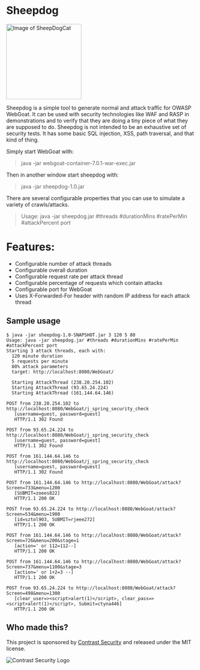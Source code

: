 Sheepdog
========

<img src="http://contrast-security-oss.github.io/meow/images/sheepdog-cat.png" alt="Image of SheepDogCat" width="200"/>

Sheepdog is a simple tool to generate normal and attack traffic for OWASP WebGoat. It can be used with security technologies like WAF and RASP in demonstrations and to verify that they are doing a tiny piece of what they are supposed to do. Sheepdog is not intended to be an exhaustive set of security tests. It has some basic SQL injection, XSS, path traversal, and that kind of thing.

Simply start WebGoat with:

> java -jar webgoat-container-7.0.1-war-exec.jar

Then in another window start sheepdog with:

> java -jar sheepdog-1.0.jar

There are several configurable properties that you can use to simulate a variety of crawls/attacks.

> Usage: java -jar sheepdog.jar #threads #durationMins #ratePerMin #attackPercent port


# Features:
* Configurable number of attack threads
* Configurable overall duration
* Configurable request rate per attack thread
* Configurable percentage of requests which contain attacks
* Configurable port for WebGoat
* Uses X-Forwarded-For header with random IP address for each attack thread


## Sample usage

	$ java -jar sheepdog-1.0-SNAPSHOT.jar 3 120 5 80
	Usage: java -jar sheepdog.jar #threads #durationMins #ratePerMin #attackPercent port
	Starting 3 attack threads, each with:
	  120 minute duration
	  5 requests per minute
	  80% attack parameters
	  target: http://localhost:8080/WebGoat/
	
	  Starting AttackThread (238.20.254.102)
	  Starting AttackThread (93.65.24.224)
	  Starting AttackThread (161.144.64.146)
	
	POST from 238.20.254.102 to http://localhost:8080/WebGoat/j_spring_security_check
	   [username=guest, password=guest]
	   HTTP/1.1 302 Found
	
	POST from 93.65.24.224 to http://localhost:8080/WebGoat/j_spring_security_check
	   [username=guest, password=guest]
	   HTTP/1.1 302 Found
	
	POST from 161.144.64.146 to http://localhost:8080/WebGoat/j_spring_security_check
	   [username=guest, password=guest]
	   HTTP/1.1 302 Found
	
	POST from 161.144.64.146 to http://localhost:8080/WebGoat/attack?Screen=733&menu=1200
	   [SUBMIT=zoees822]
	   HTTP/1.1 200 OK
	
	POST from 93.65.24.224 to http://localhost:8080/WebGoat/attack?Screen=534&menu=1900
	   [id=sztol903, SUBMIT=rjeee272]
	   HTTP/1.1 200 OK
	
	POST from 161.144.64.146 to http://localhost:8080/WebGoat/attack?Screen=726&menu=200&stage=1
	   [action=' or 112=112--]
	   HTTP/1.1 200 OK
	
	POST from 161.144.64.146 to http://localhost:8080/WebGoat/attack?Screen=737&menu=1100&stage=3
	   [action=' or 1+2=3 --]
	   HTTP/1.1 200 OK
	
	POST from 93.65.24.224 to http://localhost:8080/WebGoat/attack?Screen=498&menu=1300
	   [clear_user=><script>alert(1)</script>, clear_pass=><script>alert(1)</script>, Submit=ctyna446]
	   HTTP/1.1 200 OK



## Who made this?
This project is sponsored by [Contrast Security](http://www.contrastsecurity.com/) and released under the MIT license.

![Contrast Security Logo](http://cdn2.hubspot.net/hub/203759/file-2275798868-png/theme/Contrast-logo-transparent.png "Contrast Logo")